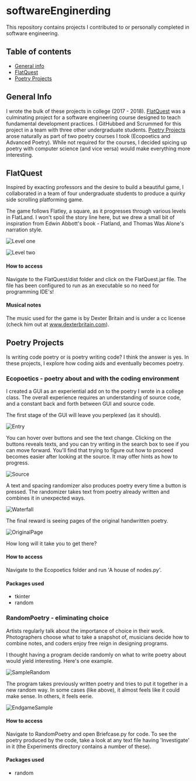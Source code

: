 # softwareEnginerding

This repository contains projects I contributed to or personally completed in software engineering.

## Table of contents
* [General info](#general-info)
* [FlatQuest](#FlatQuest)
* [Poetry Projects](#PoetryProjects)

## General Info

I wrote the bulk of these projects in college (2017 - 2018). [FlatQuest](#FlatQuest)
was a culminating project for a software engineering course designed
to teach fundamental development practices. I GitHubbed and Scrummed for this project in a team with three other undergraduate
students. [Poetry Projects](#Poetry-projects) arose naturally as part of two poetry courses
I took (Ecopoetics and Advanced Poetry). While not required for the courses, I decided
spicing up poetry with computer science (and vice versa) would make everything more interesting.

## FlatQuest

Inspired by exacting professors and the desire to build a beautiful game, I collaborated in a
team of four undergraduate students to produce a quirky side scrolling platforming game.

The game follows Flatley, a square, as it progresses through various levels in FlatLand.
I won't spoil the story line here, but we drew a small bit of inspiration from Edwin Abbott's
book - Flatland, and Thomas Was Alone's narration style.

![Level one](Images/LevelOne.png)

![Level two](Images/LevelTwo.png)

#### How to access

Navigate to the FlatQuest/dist folder and click on the FlatQuest.jar file. The file has been configured to run
as an executable so no need for programming IDE's!

#### Musical notes

The music used for the game is by Dexter Britain and is under a cc license (check him out at www.dexterbritain.com).

## Poetry Projects

Is writing code poetry or is poetry writing code? I think the answer is yes. In these projects, I explore how coding aids and eventually becomes poetry.

### Ecopoetics - poetry about and with the coding environment

I created a GUI as an experiential add on to the poetry I wrote in a college class.
The overall experience requires an understanding of source code, and a constant back and forth between GUI and source code.

The first stage of the GUI will leave you perplexed (as it should).

![Entry](Images/EntryPoetry.png)

You can hover over buttons and see the text change. Clicking on the buttons reveals texts, and you can
try writing in the search box to see if you can move forward. You'll find that trying to figure out how to
proceed becomes easier after looking at the source. It may offer hints as how to progress.

![Source](Images/Source.png)

A text and spacing randomizer also produces poetry every time a button is pressed.
The randomizer takes text from poetry already written and combines it in unexpected ways.

![Waterfall](Images/WaterfallText.png)

The final reward is seeing pages of the original handwritten poetry.

![OriginalPage](Images/OriginalPage.png)

How long will it take you to get there?

#### How to access

Navigate to the Ecopoetics folder and run 'A house of nodes.py'.

#### Packages used

* tkinter
* random

### RandomPoetry - eliminating choice

Artists regularly talk about the importance of choice in their work. Photographers choose what
to take a snapshot of, musicians decide how to combine notes, and coders enjoy free reign in
designing programs.

I thought having a program decide randomly on what to write poetry about would yield interesting.
Here's one example.

![SampleRandom](Images/SampleRandom.png)

The program takes previously written poetry and tries to put it together in a new
random way. In some cases (like above), it almost feels like it could make sense.
In others, it feels eerie.

![EndgameSample](Images/EndgameSample.png)

#### How to access

Navigate to RandomPoetry and open Briefcase.py for code. To see the poetry produced
by the code, take a look at any text file having 'Investigate' in it (the Experiments
directory contains a number of these).

#### Packages used

* random



